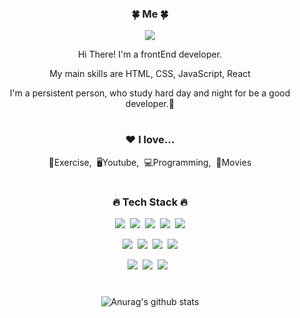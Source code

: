 <div align="center">
<h3>🍀 Me 🍀</h3>
<p><a href="https://velog.io/@uni" target="_blank"><img src="https://img.shields.io/badge/BLOG-EA4AAA?style=flat&logo=GitHub Sponsors&logoColor=white"/></a></p>
<p>Hi There! I'm a frontEnd developer.</p>
<p> My main skills are HTML, CSS, JavaScript, React</p>
<p>I'm a persistent person, who study hard day and night for be a good developer.🥰</p>
  
#
<h3>❤️ I love...</h3>
<p>💪Exercise,&nbsp;&nbsp;🖥Youtube,&nbsp;&nbsp;💻Programming,&nbsp;&nbsp;🎥Movies</p>
  
#
<h3>🔥 Tech Stack 🔥</h3>
<p><img src="https://img.shields.io/badge/HTML5-E34F26?style=flat-square&logo=html5&logoColor=white"/>&nbsp;&nbsp;<img src="https://img.shields.io/badge/CSS3-1572B6?style=flat-square&logo=css3&logoColor=white"/>&nbsp;&nbsp;<img src="https://img.shields.io/badge/JavaScript-F7DF1E?style=flat-square&logo=javascript&logoColor=black"/>&nbsp;&nbsp;<img src="https://img.shields.io/badge/React-61DAFB?style=flat-square&logo=React&logoColor=black"/>&nbsp;&nbsp;<img src="https://img.shields.io/badge/styled components-DB7093?style=flat-square&logo=styled-components&logoColor=white"/></p>

<p><img src="https://img.shields.io/badge/Adobe Photoshop-31A8FF?style=flat-square&logo=Adobe Photoshop&logoColor=white"/>&nbsp;&nbsp;<img src="https://img.shields.io/badge/Adobe Illustrator-FF9A00?style=flat-square&logo=Adobe Illustrator&logoColor=white"/>&nbsp;&nbsp;<img src="https://img.shields.io/badge/Adobe InDesign-FF3366?style=flat-square&logo=Adobe InDesign&logoColor=white"/>&nbsp;&nbsp;<img src="https://img.shields.io/badge/Figma-F24E1E?style=flat-square&logo=Figma&logoColor=white"/></p>

<p><img src="https://img.shields.io/badge/Notion-b4f5bd?style=flat&logo=Notion&logoColor=black"/>&nbsp;&nbsp;<img src="https://img.shields.io/badge/GitHub-181717?style=flat-square&logo=GitHub&logoColor=white"/>&nbsp;&nbsp;<img src="https://img.shields.io/badge/Git-F05032?style=flat-square&logo=git&logoColor=white"/>&nbsp;&nbsp;</p>
  
#
![Anurag's github stats](https://github-readme-stats.vercel.app/api?username=unidagit&show_icons=true&theme=tokyonight)

</div>

